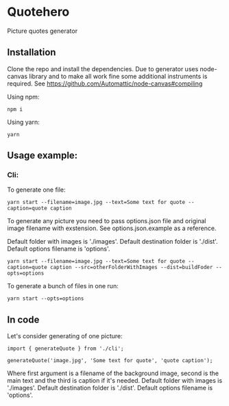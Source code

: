 # Quotehero

Picture quotes generator

## Installation
Clone the repo and install the dependencies. Due to generator uses node-canvas library and to make all work fine some additional instruments is required. See https://github.com/Automattic/node-canvas#compiling

Using npm:

```
npm i
```

Using yarn:

```
yarn
```

## Usage example:

### Cli:

To generate one file:

```
yarn start --filename=image.jpg --text=Some text for quote --caption=quote caption
```
To generate any picture you need to pass options.json file and original image filename with exstension. See options.json.example as a reference.

Default folder with images is './images'. Default destination folder is './dist'. Default options filename is 'options'.
```
yarn start --filename=image.jpg --text=Some text for quote --caption=quote caption --src=otherFolderWithImages --dist=buildFoder --opts=options
```

To generate a bunch of files in one run:

```
yarn start --opts=options
```

## In code

Let's consider generating of one picture:

```
import { generateQuote } from './cli';

generateQuote('image.jpg', 'Some text for quote', 'quote caption');
```
Where first argument is a filename of the background image, second is the main text and the third is caption if it's needed.
Default folder with images is './images'. Default destination folder is './dist'. Default options filename is 'options'.
